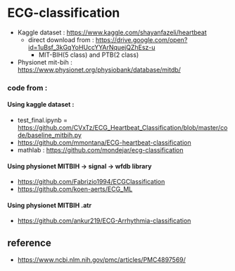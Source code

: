 # ECG-classification
* Kaggle dataset : https://www.kaggle.com/shayanfazeli/heartbeat
  * direct download from : https://drive.google.com/open?id=1uBsf_3kGqYoHUccYYArNquejQZhEsz-u
    * MIT-BIH(5 class) and PTB(2 class) 
* Physionet mit-bih : https://www.physionet.org/physiobank/database/mitdb/
### code from : 
#### Using kaggle dataset : 
  * test_final.ipynb = https://github.com/CVxTz/ECG_Heartbeat_Classification/blob/master/code/baseline_mitbih.py
  * https://github.com/mmontana/ECG-heartbeat-classification
  * mathlab : https://github.com/mondejar/ecg-classification
#### Using physionet MITBIH -> signal -> wfdb library
  * https://github.com/Fabrizio1994/ECGClassification
  * https://github.com/koen-aerts/ECG_ML
#### Using physionet MITBIH .atr
 * https://github.com/ankur219/ECG-Arrhythmia-classification

## reference 
* https://www.ncbi.nlm.nih.gov/pmc/articles/PMC4897569/

